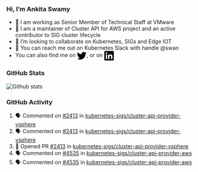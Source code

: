 ### Hi, I’m Ankita Swamy

- 💼 I am working as Senior Member of Technical Staff at VMware
- 👀 I am a maintainer of Cluster API for AWS project and an active contributor to SIG cluster lifecycle
- 💞️ I’m looking to collaborate on Kubernetes, SIGs and Edge IOT
- 💬 You can reach me out on Kubernetes Slack with handle @swan
- You can also find me on <a href="https://twitter.com/SwamyAnkita" target="blank"><img align="center" src="https://raw.githubusercontent.com/Ankitasw/Ankitasw/master/svg/twitter.svg" alt="Ankitasw" height="25" width="25" color="#1DA1f2" /></a>, or on <a href="https://www.linkedin.com/in/Ankitaswamy/" target="blank"><img align="center" src="https://raw.githubusercontent.com/Ankitasw/Ankitasw/master/svg/linkedin.svg" alt="Ankitasw" height="25" width="25" /></a>

### GitHub Stats
![Github stats](https://github-readme-stats.vercel.app/api?username=Ankitasw&count_private=true&show_icons=true&theme=tokyonight)

### GitHub Activity 
<!--START_SECTION:activity-->
1. 🗣 Commented on [#2413](https://github.com/kubernetes-sigs/cluster-api-provider-vsphere/pull/2413#issuecomment-1746504178) in [kubernetes-sigs/cluster-api-provider-vsphere](https://github.com/kubernetes-sigs/cluster-api-provider-vsphere)
2. 🗣 Commented on [#2413](https://github.com/kubernetes-sigs/cluster-api-provider-vsphere/pull/2413#issuecomment-1746433888) in [kubernetes-sigs/cluster-api-provider-vsphere](https://github.com/kubernetes-sigs/cluster-api-provider-vsphere)
3. 💪 Opened PR [#2413](https://github.com/kubernetes-sigs/cluster-api-provider-vsphere/pull/2413) in [kubernetes-sigs/cluster-api-provider-vsphere](https://github.com/kubernetes-sigs/cluster-api-provider-vsphere)
4. 🗣 Commented on [#4535](https://github.com/kubernetes-sigs/cluster-api-provider-aws/pull/4535#issuecomment-1745118867) in [kubernetes-sigs/cluster-api-provider-aws](https://github.com/kubernetes-sigs/cluster-api-provider-aws)
5. 🗣 Commented on [#4535](https://github.com/kubernetes-sigs/cluster-api-provider-aws/pull/4535#issuecomment-1744202673) in [kubernetes-sigs/cluster-api-provider-aws](https://github.com/kubernetes-sigs/cluster-api-provider-aws)
<!--END_SECTION:activity-->
